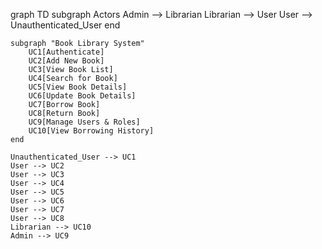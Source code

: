 graph TD
    subgraph Actors
        Admin --> Librarian
        Librarian --> User
        User --> Unauthenticated_User
    end

    subgraph "Book Library System"
        UC1[Authenticate]
        UC2[Add New Book]
        UC3[View Book List]
        UC4[Search for Book]
        UC5[View Book Details]
        UC6[Update Book Details]
        UC7[Borrow Book]
        UC8[Return Book]
        UC9[Manage Users & Roles]
        UC10[View Borrowing History]
    end

    Unauthenticated_User --> UC1
    User --> UC2
    User --> UC3
    User --> UC4
    User --> UC5
    User --> UC6
    User --> UC7
    User --> UC8
    Librarian --> UC10
    Admin --> UC9